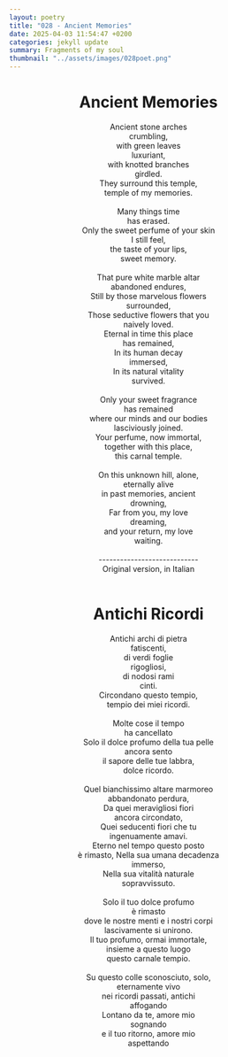 ```yaml
---
layout: poetry
title: "028 - Ancient Memories"
date: 2025-04-03 11:54:47 +0200
categories: jekyll update
summary: Fragments of my soul
thumbnail: "../assets/images/028poet.png"
---
```


<div style="text-align: center;">
<h1>Ancient Memories</h1>
</div>
<div style="text-align: center;">
Ancient stone arches<br>
crumbling,<br>
with green leaves<br>
luxuriant,<br>
with knotted branches<br>
girdled.<br>
They surround this temple,<br>
temple of my memories.<br>
<br>
Many things time<br>
has erased.<br>
Only the sweet perfume of your skin<br>
I still feel,<br>
the taste of your lips,<br>
sweet memory.<br>
<br>
That pure white marble altar<br>
abandoned endures,<br>
Still by those marvelous flowers<br>
surrounded,<br>
Those seductive flowers that you<br>
naively loved.<br>
Eternal in time this place<br>
has remained,<br>
In its human decay<br>
immersed,<br>
In its natural vitality<br>
survived.<br>
<br>
Only your sweet fragrance<br>
has remained<br>
where our minds and our bodies<br>
lasciviously joined.<br>
Your perfume, now immortal,<br>
together with this place,<br>
this carnal temple.<br>
<br>
On this unknown hill, alone,<br>
eternally alive<br>
in past memories, ancient<br>
drowning,<br>
Far from you, my love<br>
dreaming,<br>
and your return, my love<br>
waiting.<br>
</div>
<br>

<div style="text-align: center;"> 
----------------------------<br>
Original version, in Italian</div>
<br>
<div style="text-align: center;">
<h1>Antichi Ricordi</h1>
</div>
<div style="text-align: center;">
Antichi archi di pietra<br>
fatiscenti,<br>
di verdi foglie<br>
rigogliosi,<br>
di nodosi rami<br>
cinti.<br>
Circondano questo tempio,<br>
tempio dei miei ricordi.<br>
<br>
Molte cose il tempo<br>
ha cancellato<br>
Solo il dolce profumo della tua pelle<br>
ancora sento<br>
il sapore delle tue labbra,<br>
dolce ricordo.<br>
<br>
Quel bianchissimo altare marmoreo<br>
abbandonato perdura,<br>
Da quei meravigliosi fiori<br>
ancora circondato,<br>
Quei seducenti fiori che tu<br>
ingenuamente amavi.<br>
Eterno nel tempo questo posto<br>
è rimasto,
Nella sua umana decadenza<br>
immerso,<br>
Nella sua vitalità naturale<br>
sopravvissuto.<br>
<br>
Solo il tuo dolce profumo<br>
è rimasto<br>
dove le nostre menti e i nostri corpi<br>
lascivamente si unirono.<br>
Il tuo profumo, ormai immortale,<br>
insieme a questo luogo<br>
questo carnale tempio.<br>
<br>
Su questo colle sconosciuto, solo,<br>
eternamente vivo<br>
nei ricordi passati, antichi<br>
affogando<br>
Lontano da te, amore mio<br>
sognando<br>
e il tuo ritorno, amore mio<br>
aspettando<br>
</div>
